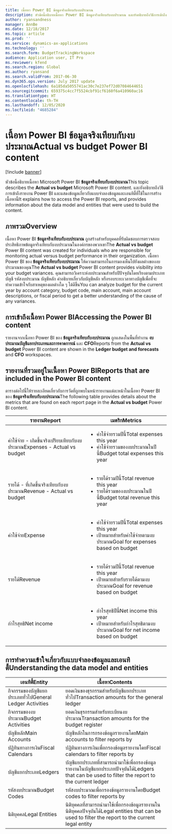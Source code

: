 ```yaml
---
title: เนื้อหา Power BI ข้อมูลจริงเทียบกับงบประมาณ
description: หัวข้อนี้อธิบายเนื้อหา Power BI ข้อมูลจริงเทียบกับงบประมาณ และยังอธิบายถึงวิธีการเข้าถึงรายงานที่รวมอยู่ในชุดเนื้อหานี้ และแสดงข้อมูลเกี่ยวกับแบบจำลองข้อมูลและเอนทิตี้ที่ใช้สร้างชุดเนื้อหานี้
author: ryansandness
manager: AnnBe
ms.date: 12/18/2017
ms.topic: article
ms.prod: ''
ms.service: dynamics-ax-applications
ms.technology: ''
ms.search.form: BudgetTrackingWorkspace
audience: Application user, IT Pro
ms.reviewer: kfend
ms.search.region: Global
ms.author: ryansand
ms.search.validFrom: 2017-06-30
ms.dyn365.ops.version: July 2017 update
ms.openlocfilehash: 6a185da5055741ac30c7e237ef72d07084644651
ms.sourcegitcommit: 659375c4cc7f5524cbf91cf6160f6a410960ac16
ms.translationtype: HT
ms.contentlocale: th-TH
ms.lasthandoff: 12/05/2020
ms.locfileid: "4685284"
---
```

# <a name="actual-vs-budget-power-bi-content"></a><span data-ttu-id="1fa39-104">เนื้อหา Power BI ข้อมูลจริงเทียบกับงบประมาณ</span><span class="sxs-lookup"><span data-stu-id="1fa39-104">Actual vs budget Power BI content</span></span>

[!include [banner](../includes/banner.md)]

<span data-ttu-id="1fa39-105">หัวข้อนี้อธิบายเนื้อหา Microsoft Power BI **ข้อมูลจริงเทียบกับงบประมาณ**</span><span class="sxs-lookup"><span data-stu-id="1fa39-105">This topic describes the **Actual vs budget** Microsoft Power BI content.</span></span> <span data-ttu-id="1fa39-106">และยังอธิบายถึงวิธีการเข้าถึงรายงาน Power BI และแสดงข้อมูลเกี่ยวกับแบบจำลองข้อมูลและเอนทิตี้ที่ใช้ในการสร้างเนื้อหานี้</span><span class="sxs-lookup"><span data-stu-id="1fa39-106">It explains how to access the Power BI reports, and provides information about the data model and entities that were used to build the content.</span></span>

## <a name="overview"></a><span data-ttu-id="1fa39-107">ภาพรวม</span><span class="sxs-lookup"><span data-stu-id="1fa39-107">Overview</span></span>

<span data-ttu-id="1fa39-108">เนื้อหา Power BI **ข้อมูลจริงเทียบกับงบประมาณ** ถูกสร้างสำหรับบุคคลที่รับผิดชอบการตรวจสอบประสิทธิภาพข้อมูลจริงเทียบกับงบประมาณในองค์กรของพวกเขา</span><span class="sxs-lookup"><span data-stu-id="1fa39-108">The **Actual vs budget** Power BI content was created for individuals who are responsible for monitoring actual versus budget performance in their organization.</span></span> <span data-ttu-id="1fa39-109">เนื้อหา Power BI ของ **ข้อมูลจริงเทียบกับงบประมาณ** ให้ความสามารถในการมองเห็นไปยังผลต่างของงบประมาณของคุณ</span><span class="sxs-lookup"><span data-stu-id="1fa39-109">The **Actual vs budget** Power BI content provides visibility into your budget variances.</span></span> <span data-ttu-id="1fa39-110">คุณสามารถวิเคราะห์งบประมาณสำหรับปีปัจจุบันโดยเรียงตามประเภทบัญชี รหัสงบประมาณ บัญชีหลัก คำอธิบายเกี่ยวกับบัญชีหลัก หรือรอบระยะเวลาทางบัญชีเพื่อที่จะทำความเข้าใจกับสาเหตุของผลต่างใด ๆ ได้ดีขึ้น</span><span class="sxs-lookup"><span data-stu-id="1fa39-110">You can analyze budget for the current year by account category, budget code, main account, main account descriptions, or fiscal period to get a better understanding of the cause of any variances.</span></span>

## <a name="accessing-the-power-bi-content"></a><span data-ttu-id="1fa39-111">การเข้าถึงเนื้อหา Power BI</span><span class="sxs-lookup"><span data-stu-id="1fa39-111">Accessing the Power BI content</span></span>
<span data-ttu-id="1fa39-112">รายงานจากเนื้อหา Power BI ของ **ข้อมูลจริงเทียบกับงบประมาณ** ถูกแสดงในพื้นที่ทำงาน **งบประมาณบัญชีแยกประเภทและการคาดการณ์** และ **CFO**</span><span class="sxs-lookup"><span data-stu-id="1fa39-112">Reports from the **Actual vs budget** Power BI content are shown in the **Ledger budget and forecasts** and **CFO** workspaces.</span></span>

## <a name="reports-that-are-included-in-the-power-bi-content"></a><span data-ttu-id="1fa39-113">รายงานที่รวมอยู่ในเนื้อหา Power BI</span><span class="sxs-lookup"><span data-stu-id="1fa39-113">Reports that are included in the Power BI content</span></span>
<span data-ttu-id="1fa39-114">ตารางต่อไปนี้ให้รายละเอียดเกี่ยวกับการวัดที่ถูกพบในหน้ารายงานแต่ละหน้าในเนื้อหา Power BI ของ **ข้อมูลจริงเทียบกับงบประมาณ**</span><span class="sxs-lookup"><span data-stu-id="1fa39-114">The following table provides details about the metrics that are found on each report page in the **Actual vs budget** Power BI content.</span></span>

| <span data-ttu-id="1fa39-115">รายงาน</span><span class="sxs-lookup"><span data-stu-id="1fa39-115">Report</span></span>                      | <span data-ttu-id="1fa39-116">เมตริก</span><span class="sxs-lookup"><span data-stu-id="1fa39-116">Metrics</span></span>                                                                             |
|-----------------------------|-------------------------------------------------------------------------------------|
| <span data-ttu-id="1fa39-117">ค่าใช้จ่าย - เกิดขึ้นจริงเปรียบเทียบกับงบประมาณ</span><span class="sxs-lookup"><span data-stu-id="1fa39-117">Expenses - Actual vs budget</span></span> | <ul><li><span data-ttu-id="1fa39-118">ค่าใช้จ่ายรวมปีนี้</span><span class="sxs-lookup"><span data-stu-id="1fa39-118">Total expenses this year</span></span></li><li><span data-ttu-id="1fa39-119">ค่าใช้จ่ายรวมของงบประมาณในปีนี้</span><span class="sxs-lookup"><span data-stu-id="1fa39-119">Budget total expenses this year</span></span></li></ul>  |
| <span data-ttu-id="1fa39-120">รายได้ - ที่เกิดขึ้นจริงเทียบกับงบประมาณ</span><span class="sxs-lookup"><span data-stu-id="1fa39-120">Revenue - Actual vs budget</span></span>  | <ul><li><span data-ttu-id="1fa39-121">รายได้รวมปีนี้</span><span class="sxs-lookup"><span data-stu-id="1fa39-121">Total revenue this year</span></span></li><li><span data-ttu-id="1fa39-122">รายได้รวมของงบประมาณในปีนี้</span><span class="sxs-lookup"><span data-stu-id="1fa39-122">Budget total revenue this year</span></span></li><ul>     |
| <span data-ttu-id="1fa39-123">ค่าใช้จ่าย</span><span class="sxs-lookup"><span data-stu-id="1fa39-123">Expense</span></span>                     | <ul><li><span data-ttu-id="1fa39-124">ค่าใช้จ่ายรวมปีนี้</span><span class="sxs-lookup"><span data-stu-id="1fa39-124">Total expenses this year</span></span></li><li><span data-ttu-id="1fa39-125">เป้าหมายสำหรับค่าใช้จ่ายตามงบประมาณ</span><span class="sxs-lookup"><span data-stu-id="1fa39-125">Goal for expenses based on budget</span></span></li><ul> |
| <span data-ttu-id="1fa39-126">รายได้</span><span class="sxs-lookup"><span data-stu-id="1fa39-126">Revenue</span></span>                     | <ul><li><span data-ttu-id="1fa39-127">รายได้รวมปีนี้</span><span class="sxs-lookup"><span data-stu-id="1fa39-127">Total revenue this year</span></span></li><li><span data-ttu-id="1fa39-128">เป้าหมายสำหรับรายได้ตามงบประมาณ</span><span class="sxs-lookup"><span data-stu-id="1fa39-128">Goal for revenue based on budget</span></span></li><ul>   |
| <span data-ttu-id="1fa39-129">กำไรสุทธิ</span><span class="sxs-lookup"><span data-stu-id="1fa39-129">Net income</span></span>                  | <ul><li><span data-ttu-id="1fa39-130">กำไรสุทธิปีนี้</span><span class="sxs-lookup"><span data-stu-id="1fa39-130">Net income this year</span></span></li><li><span data-ttu-id="1fa39-131">เป้าหมายสำหรับกำไรสุทธิตามงบประมาณ</span><span class="sxs-lookup"><span data-stu-id="1fa39-131">Goal for net income based on budget</span></span></li><ul>   |

## <a name="understanding-the-data-model-and-entities"></a><span data-ttu-id="1fa39-132">การทำความเข้าใจเกี่ยวกับแบบจำลองข้อมูลและเอนทิตี้</span><span class="sxs-lookup"><span data-stu-id="1fa39-132">Understanding the data model and entities</span></span>

| <span data-ttu-id="1fa39-133">เอนทิตี้</span><span class="sxs-lookup"><span data-stu-id="1fa39-133">Entity</span></span>                    | <span data-ttu-id="1fa39-134">เนื้อหา</span><span class="sxs-lookup"><span data-stu-id="1fa39-134">Contents</span></span>                                                                         |
|---------------------------|----------------------------------------------------------------------------------|
| <span data-ttu-id="1fa39-135">กิจกรรมของบัญชีแยกประเภททั่วไป</span><span class="sxs-lookup"><span data-stu-id="1fa39-135">General Ledger Activities</span></span> | <span data-ttu-id="1fa39-136">ยอดเงินของธุรกรรมสำหรับบัญชีแยกประเภททั่วไป</span><span class="sxs-lookup"><span data-stu-id="1fa39-136">Transaction amounts for the general ledger</span></span>                                       |
| <span data-ttu-id="1fa39-137">กิจกรรมของงบประมาณ</span><span class="sxs-lookup"><span data-stu-id="1fa39-137">Budget Activities</span></span>         | <span data-ttu-id="1fa39-138">ยอดเงินธุรกรรมสำหรับทะเบียนงบประมาณ</span><span class="sxs-lookup"><span data-stu-id="1fa39-138">Transaction amounts for the budget register</span></span>                                      |
| <span data-ttu-id="1fa39-139">บัญชีหลัก</span><span class="sxs-lookup"><span data-stu-id="1fa39-139">Main Accounts</span></span>             | <span data-ttu-id="1fa39-140">บัญชีหลักในการกรองข้อมูลรายงานโดย</span><span class="sxs-lookup"><span data-stu-id="1fa39-140">Main accounts to filter reports by</span></span>                                               |
| <span data-ttu-id="1fa39-141">ปฏิทินทางการเงิน</span><span class="sxs-lookup"><span data-stu-id="1fa39-141">Fiscal Calendars</span></span>          | <span data-ttu-id="1fa39-142">ปฏิทินทางการเงินเพื่อกรองข้อมูลรายงานโดย</span><span class="sxs-lookup"><span data-stu-id="1fa39-142">Fiscal calendars to filter reports by</span></span>                                            |
| <span data-ttu-id="1fa39-143">บัญชีแยกประเภท</span><span class="sxs-lookup"><span data-stu-id="1fa39-143">Ledgers</span></span>                   | <span data-ttu-id="1fa39-144">บัญชีแยกประเภทที่สามารถนำมาใช้เพื่อกรองข้อมูลรายงานในบัญชีแยกประเภทปัจจุบันได้</span><span class="sxs-lookup"><span data-stu-id="1fa39-144">Ledgers that can be used to filter the report to the current ledger</span></span>              |
| <span data-ttu-id="1fa39-145">รหัสงบประมาณ</span><span class="sxs-lookup"><span data-stu-id="1fa39-145">Budget Codes</span></span>              | <span data-ttu-id="1fa39-146">รหัสงบประมาณเพื่อกรองข้อมูลรายงานโดย</span><span class="sxs-lookup"><span data-stu-id="1fa39-146">Budget codes to filter reports by</span></span>                                                |
| <span data-ttu-id="1fa39-147">นิติบุคคล</span><span class="sxs-lookup"><span data-stu-id="1fa39-147">Legal Entities</span></span>            | <span data-ttu-id="1fa39-148">นิติบุคคลที่สามารถนำมาใช้เพื่อกรองข้อมูลรายงานในนิติบุคคลปัจจุบันได้</span><span class="sxs-lookup"><span data-stu-id="1fa39-148">Legal entities that can be used to filter the report to the current legal entity</span></span> |

